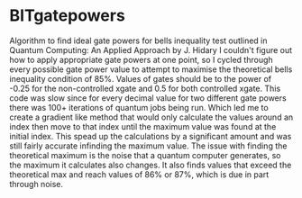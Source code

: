 # BITgatepowers
Algorithm to find ideal gate powers for bells inequality test outlined in Quantum Computing: An Applied Approach by J. Hidary
I couldn't figure out how to apply appropriate gate powers at one point, so I cycled through every possible gate power value 
to attempt to maximise the theoretical bells inequality condition of 85%. Values of gates should be to the power of -0.25 for the non-controlled
xgate and 0.5 for both controlled xgate.
This code was slow since for every decimal value for two different gate powers there was 100+ iterations of quantum jobs being run. 
Which led me to create a gradient like method that would only calculate the values around an index then move to that index until the maximum
value was found at the initial index. This spead up the calculations by a significant amount and was still fairly accurate infinding the maximum
value.
The issue with finding the theoretical maximum is the noise that a quantum computer generates, so the maximum it calculates also changes. 
It also finds values that exceed the theoretical max and reach values of 86% or 87%, which is due in part through noise.
